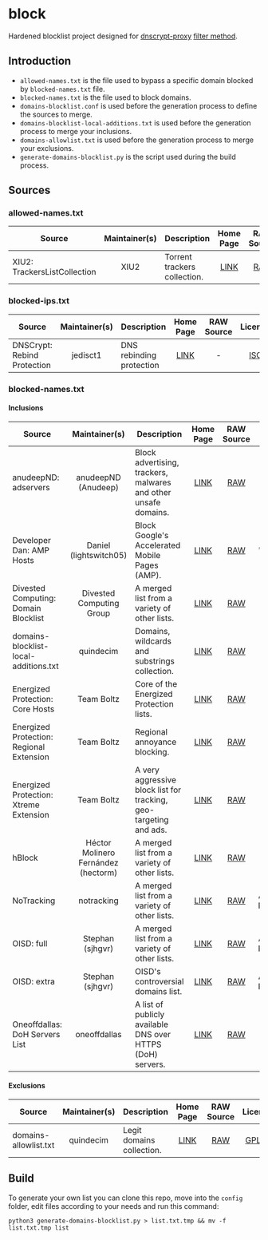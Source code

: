 # block

Hardened blocklist project designed for [dnscrypt-proxy](https://github.com/DNSCrypt/dnscrypt-proxy) [filter method](https://github.com/DNSCrypt/dnscrypt-proxy/wiki/Filters).

## Introduction

- `allowed-names.txt` is the file used to bypass a specific domain blocked by `blocked-names.txt` file.
- `blocked-names.txt` is the file used to block domains.
- `domains-blocklist.conf` is used before the generation process to define the sources to merge.
- `domains-blocklist-local-additions.txt` is used before the generation process to merge your inclusions.
- `domains-allowlist.txt` is used before the generation process to merge your exclusions.
- `generate-domains-blocklist.py` is the script used during the build process.

## Sources

### allowed-names.txt

| Source | Maintainer(s) | Description | Home Page | RAW Source | License |
|--------|:-------------:|-------------|:---------:|:----------:|:-------:|
XIU2: TrackersListCollection | XIU2 | Torrent trackers collection. | [LINK](https://github.com/XIU2/TrackersListCollection) | [RAW](https://raw.githubusercontent.com/XIU2/TrackersListCollection/master/all.txt) | [GPLv3](https://github.com/XIU2/TrackersListCollection/blob/master/LICENSE) |

### blocked-ips.txt

| Source | Maintainer(s) | Description | Home Page | RAW Source | License |
|--------|:-------------:|-------------|:---------:|:----------:|:-------:|
DNSCrypt: Rebind Protection | jedisct1 | DNS rebinding protection | [LINK](https://github.com/DNSCrypt/dnscrypt-proxy/wiki/Filters#dns-rebinding-protection) | - | [ISC](https://github.com/DNSCrypt/dnscrypt-proxy/blob/master/LICENSE) |

### blocked-names.txt

#### Inclusions

| Source | Maintainer(s) | Description | Home Page | RAW Source | License |
|--------|:-------------:|-------------|:---------:|:----------:|:-------:|
anudeepND: adservers | anudeepND (Anudeep) | Block advertising, trackers, malwares and other unsafe domains. | [LINK](https://github.com/anudeepND/blacklist) | [RAW](https://raw.githubusercontent.com/anudeepND/blacklist/master/adservers.txt) | [MIT](https://github.com/anudeepND/blacklist/blob/master/LICENSE) |
Developer Dan: AMP Hosts | Daniel (lightswitch05) | Block Google's Accelerated Mobile Pages (AMP). | [LINK](https://github.com/lightswitch05/hosts) | [RAW](https://www.github.developerdan.com/hosts/lists/amp-hosts-extended.txt) | [Apache-2.0](https://github.com/lightswitch05/hosts/blob/master/LICENSE) |
Divested Computing: Domain Blocklist | Divested Computing Group | A merged list from a variety of other lists. | [LINK](https://divested.dev/index.php?page=dnsbl) | [RAW](https://divested.dev/hosts-domains-wildcards) | GPLv3 |
domains-blocklist-local-additions.txt | quindecim | Domains, wildcards and substrings collection. | [LINK](https://github.com/quindecim) | [RAW](https://raw.githubusercontent.com/quindecim/block/master/config/domains-blocklist-local-additions.txt) | [GPLv3](https://github.com/quindecim/block/blob/master/LICENSE.md) |
Energized Protection: Core Hosts | Team Boltz | Core of the Energized Protection lists. | [LINK](https://energized.pro/) | [RAW](https://raw.githubusercontent.com/AdroitAdorKhan/EnergizedProtection/master/core/hosts) | [MIT](https://github.com/EnergizedProtection/block/blob/master/LICENSE) |
Energized Protection: Regional Extension | Team Boltz | Regional annoyance blocking. | [LINK](https://energized.pro/) | [RAW](https://block.energized.pro/extensions/regional/formats/domains.txt) | [MIT](https://github.com/EnergizedProtection/block/blob/master/LICENSE) |
Energized Protection: Xtreme Extension | Team Boltz | A very aggressive block list for tracking, geo-targeting and ads. | [LINK](https://energized.pro/) | [RAW](https://block.energized.pro/extensions/xtreme/formats/domains.txt) | [MIT](https://github.com/EnergizedProtection/block/blob/master/LICENSE) |
hBlock | Héctor Molinero Fernández (hectorm) | A merged list from a variety of other lists. | [LINK](https://github.com/hectorm/hblock) | [RAW](https://hblock.molinero.dev/hosts_domains.txt) | [MIT](https://github.com/hectorm/hblock/blob/master/LICENSE.md) |
NoTracking | notracking | A merged list from a variety of other lists. | [LINK](https://github.com/notracking/hosts-blocklists) | [RAW](https://raw.githubusercontent.com/notracking/hosts-blocklists/master/dnscrypt-proxy/dnscrypt-proxy.blacklist.txt) | All Rights Reserved |
OISD: full | Stephan (sjhgvr) | A merged list from a variety of other lists. | [LINK](https://oisd.nl/) | [RAW](https://dblw.oisd.nl/) | All Rights Reserved |
OISD: extra | Stephan (sjhgvr) | OISD's controversial domains list. | [LINK](https://oisd.nl/) | [RAW](https://dblw.oisd.nl/extra/) | All Rights Reserved |
Oneoffdallas: DoH Servers List | oneoffdallas | A list of publicly available DNS over HTTPS (DoH) servers. | [LINK](https://github.com/oneoffdallas/dohservers) | [RAW](https://raw.githubusercontent.com/oneoffdallas/dohservers/master/list.txt) | [MIT](https://github.com/oneoffdallas/dohservers/blob/master/LICENSE) |

#### Exclusions

| Source | Maintainer(s) | Description | Home Page | RAW Source | License |
|--------|:-------------:|-------------|:---------:|:----------:|:-------:|
domains-allowlist.txt | quindecim | Legit domains collection. | [LINK](https://github.com/quindecim) | [RAW](https://raw.githubusercontent.com/quindecim/block/master/config/domains-allowlist.txt) | [GPLv3](https://github.com/quindecim/block/blob/master/LICENSE.md) |

## Build

To generate your own list you can clone this repo, move into the `config` folder, edit files according to your needs and run this command:
```
python3 generate-domains-blocklist.py > list.txt.tmp && mv -f list.txt.tmp list
```


